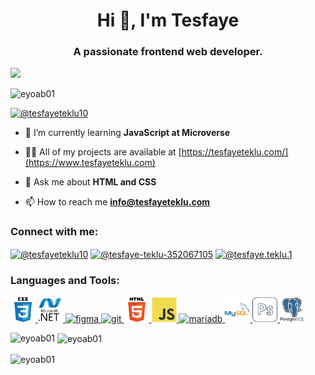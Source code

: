 <h1 align="center">Hi 👋, I'm Tesfaye</h1>
<h3 align="center">A passionate frontend web developer.</h3>
<img src="https://jusmarktech.com/public/a/images/pages/web_development.gif" />

<p align="left"> <img src="https://komarev.com/ghpvc/?username=eyoab01&label=Profile%20views&color=0e75b6&style=flat" alt="eyoab01" /> </p>

<p align="left"> <a href="https://twitter.com/@tesfayeteklu10" target="blank"><img src="https://img.shields.io/twitter/follow/@tesfayeteklu10?logo=twitter&style=for-the-badge" alt="@tesfayeteklu10" /></a> </p>

- 🌱 I’m currently learning **JavaScript at Microverse**

- 👨‍💻 All of my projects are available at [https://tesfayeteklu.com/](https://www.tesfayeteklu.com)

- 💬 Ask me about **HTML and CSS**

- 📫 How to reach me **info@tesfayeteklu.com**

<h3 align="left">Connect with me:</h3>
<p align="left">
<a href="https://twitter.com/@tesfayeteklu10" target="blank"><img align="center" src="https://raw.githubusercontent.com/rahuldkjain/github-profile-readme-generator/master/src/images/icons/Social/twitter.svg" alt="@tesfayeteklu10" height="30" width="40" /></a>
<a href="https://linkedin.com/in/@tesfaye-teklu-352067105" target="blank"><img align="center" src="https://raw.githubusercontent.com/rahuldkjain/github-profile-readme-generator/master/src/images/icons/Social/linked-in-alt.svg" alt="@tesfaye-teklu-352067105" height="30" width="40" /></a>
<a href="https://fb.com/@tesfaye.teklu.1" target="blank"><img align="center" src="https://raw.githubusercontent.com/rahuldkjain/github-profile-readme-generator/master/src/images/icons/Social/facebook.svg" alt="@tesfaye.teklu.1" height="30" width="40" /></a>
</p>

<h3 align="left">Languages and Tools:</h3>
<p align="left"> <a href="https://www.w3schools.com/css/" target="_blank" rel="noreferrer"> <img src="https://raw.githubusercontent.com/devicons/devicon/master/icons/css3/css3-original-wordmark.svg" alt="css3" width="40" height="40"/> </a> <a href="https://dotnet.microsoft.com/" target="_blank" rel="noreferrer"> <img src="https://raw.githubusercontent.com/devicons/devicon/master/icons/dot-net/dot-net-original-wordmark.svg" alt="dotnet" width="40" height="40"/> </a> <a href="https://www.figma.com/" target="_blank" rel="noreferrer"> <img src="https://www.vectorlogo.zone/logos/figma/figma-icon.svg" alt="figma" width="40" height="40"/> </a> <a href="https://git-scm.com/" target="_blank" rel="noreferrer"> <img src="https://www.vectorlogo.zone/logos/git-scm/git-scm-icon.svg" alt="git" width="40" height="40"/> </a> <a href="https://www.w3.org/html/" target="_blank" rel="noreferrer"> <img src="https://raw.githubusercontent.com/devicons/devicon/master/icons/html5/html5-original-wordmark.svg" alt="html5" width="40" height="40"/> </a> <a href="https://developer.mozilla.org/en-US/docs/Web/JavaScript" target="_blank" rel="noreferrer"> <img src="https://raw.githubusercontent.com/devicons/devicon/master/icons/javascript/javascript-original.svg" alt="javascript" width="40" height="40"/> </a> <a href="https://mariadb.org/" target="_blank" rel="noreferrer"> <img src="https://www.vectorlogo.zone/logos/mariadb/mariadb-icon.svg" alt="mariadb" width="40" height="40"/> </a> <a href="https://www.mysql.com/" target="_blank" rel="noreferrer"> <img src="https://raw.githubusercontent.com/devicons/devicon/master/icons/mysql/mysql-original-wordmark.svg" alt="mysql" width="40" height="40"/> </a> <a href="https://www.photoshop.com/en" target="_blank" rel="noreferrer"> <img src="https://raw.githubusercontent.com/devicons/devicon/master/icons/photoshop/photoshop-line.svg" alt="photoshop" width="40" height="40"/> </a> <a href="https://www.postgresql.org" target="_blank" rel="noreferrer"> <img src="https://raw.githubusercontent.com/devicons/devicon/master/icons/postgresql/postgresql-original-wordmark.svg" alt="postgresql" width="40" height="40"/> </a> </p>

<p><img align="left" src="https://github-readme-stats.vercel.app/api/top-langs?username=eyoab01&show_icons=true&locale=en&layout=compact" alt="eyoab01" /></p>

<p>&nbsp;<img align="center" src="https://github-readme-stats.vercel.app/api?username=eyoab01&show_icons=true&locale=en" alt="eyoab01" /></p>

<p><img align="center" src="https://github-readme-streak-stats.herokuapp.com/?user=eyoab01&" alt="eyoab01" /></p>

